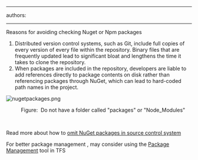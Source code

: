 

---
authors:

---




<span class='intro'> ​Reasons for avoiding checking Nuget or Npm packages<br><div><ol><li>Distributed version control systems, such as Git, include full copies of every version of every file within the repository. Binary files that are frequently updated lead to significant bloat and lengthens the time it takes to clone the repository.</li><li>When packages are included in the repository, developers are liable to add references directly to package contents on disk rather than referencing packages through NuGet, which can lead to hard-coded path names in the project.<br></li></ol></div> </span>

<p class="ssw15-rteElement-GreyBox"><img src="/PublishingImages/nugetpackages.png" alt="nugetpackages.png" />&#160;&#160;</p><dd class="ssw15-rteElement-FigureBad">Figure&#58;&#160;&#160;Do not have a folder called &quot;packages&quot; or &quot;Node_Modules&quot;&#160;​<br></dd><p><br></p><p>Read more about how to&#160;​<a href="https&#58;//docs.microsoft.com/en-us/nuget/consume-packages/packages-and-source-control" target="_blank">omit&#160;NuGet packages in source control system​</a><br></p><p>For better&#160;package management&#160;,&#160;may&#160;consider using&#160;the <a href="https&#58;//docs.microsoft.com/en-us/vsts/package/overview?view=tfs-2018" target="_blank">Package Management</a> tool in TFS<br></p>


